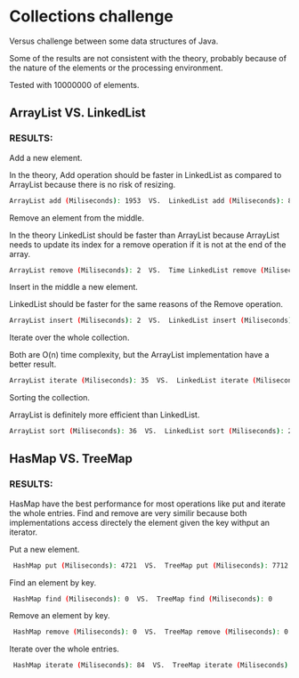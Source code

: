 # Collections challenge

Versus challenge between some data structures of Java.

Some of the results are not consistent with the theory, probably because of the nature of the elements or the processing environment.

Tested with 10000000 of elements.

## ArrayList VS. LinkedList

### RESULTS:

Add a new element.

In the theory, Add operation should be faster in LinkedList as compared to ArrayList because there is no risk of resizing.

```bash
ArrayList add (Miliseconds): 1953  VS.  LinkedList add (Miliseconds): 8684
```

Remove an element from the middle.

In the theory LinkedList should be faster than ArrayList because ArrayList needs to update its index for a remove operation if it is not at the end of the array.

```bash
ArrayList remove (Miliseconds): 2  VS.  Time LinkedList remove (Miliseconds): 39
```

Insert in the middle a new element.

LinkedList should be faster for the same reasons of the Remove operation.


```bash
ArrayList insert (Miliseconds): 2  VS.  LinkedList insert (Miliseconds): 38
```

Iterate over the whole collection.

Both are O(n) time complexity, but the ArrayList implementation have a better result.

```bash
ArrayList iterate (Miliseconds): 35  VS.  LinkedList iterate (Miliseconds): 102
```

Sorting the collection.

ArrayList is definitely more efficient than LinkedList.

```bash
ArrayList sort (Miliseconds): 36  VS.  LinkedList sort (Miliseconds): 272
```

## HasMap VS. TreeMap

### RESULTS:

HasMap have the best performance for most operations like put and iterate the whole entries.
Find and remove are very similir because both implementations access directely the element given the key withput an iterator.

Put a new element.

```bash
 HashMap put (Miliseconds): 4721  VS.  TreeMap put (Miliseconds): 7712
```

Find an element by key.

```bash
 HashMap find (Miliseconds): 0  VS.  TreeMap find (Miliseconds): 0
```

Remove an element by key.

```bash
 HashMap remove (Miliseconds): 0  VS.  TreeMap remove (Miliseconds): 0
```

Iterate over the whole entries.

```bash
 HashMap iterate (Miliseconds): 84  VS.  TreeMap iterate (Miliseconds): 149
```